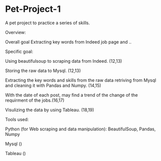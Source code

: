 # Pet-Project-1
A pet project to practice a series of skills.

Overview:

Overall goal
Extracting key words from Indeed job page and ..


Specific goal:

Using beautifulsoup to scraping data from Indeed. (12,13)

Storing the raw data to Mysql. (12,13)

Extracting the key words and skills from the raw data retriving from Mysql and cleaning it with Pandas and Numpy. (14,15)

With the date of each post, may find a trend of the change of the requirment of the jobs.(16,17)

Visulizing the data by using Tableau. (18,19)


Tools used:

Python (for Web scraping and data manipulation): BeautifulSoup, Pandas, Numpy

Mysql ()

Tableau ()




